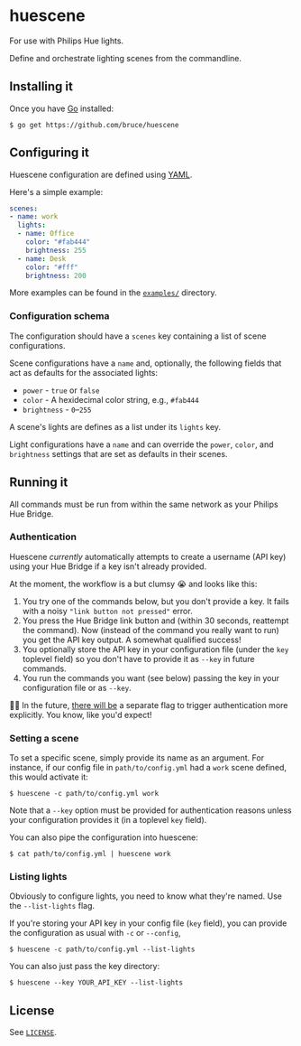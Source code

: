 # huescene

For use with Philips Hue lights.

Define and orchestrate lighting scenes from the commandline.

## Installing it

Once you have [Go](https://golang.org/) installed:

```shell
$ go get https://github.com/bruce/huescene
```

## Configuring it

Huescene configuration are defined using [YAML](https://yaml.org/).

Here's a simple example:

```yaml
scenes:
- name: work
  lights:
  - name: Office
    color: "#fab444"
    brightness: 255
  - name: Desk
    color: "#fff"
    brightness: 200
```

More examples can be found in the [`examples/`](examples) directory.

### Configuration schema

The configuration should have a `scenes` key containing a list of scene configurations.

Scene configurations have a `name` and, optionally, the following fields that act as defaults for the associated lights:

- `power` - `true` or `false`
- `color` - A hexidecimal color string, e.g., `#fab444`
- `brightness` - `0`–`255`

A scene's lights are defines as a list under its `lights` key.

Light configurations have a `name` and can override the `power`, `color`, and `brightness` settings that are set as defaults in their scenes.

## Running it

All commands must be run from within the same network as your Philips Hue Bridge.

### Authentication

Huescene _currently_ automatically attempts to create a username (API key) using your Hue Bridge if a key isn't already provided.

At the moment, the workflow is a but clumsy :sob: and looks like this:

1. You try one of the commands below, but you don't provide a key. It fails with a noisy `"link button not pressed"` error.
2. You press the Hue Bridge link button and (within 30 seconds, reattempt the command). Now (instead of the command you really want to run) you get the API key output. A somewhat qualified success!
3. You optionally store the API key in your configuration file (under the `key` toplevel field) so you don't have to provide it as `--key` in future commands.
4. You run the commands you want (see below) passing the key in your configuration file or as `--key`.

:construction_worker_man: In the future, [there will be](https://github.com/bruce/huescene/issues/1) a separate flag to trigger authentication more explicitly. You know, like you'd expect!

### Setting a scene

To set a specific scene, simply provide its name as an argument. For instance, if our config file in `path/to/config.yml` had a `work` scene defined, this would activate it:

```shell
$ huescene -c path/to/config.yml work
```

Note that a `--key` option must be provided for authentication reasons unless your configuration provides it (in a toplevel `key` field).

You can also pipe the configuration into huescene:

```shell
$ cat path/to/config.yml | huescene work
```

### Listing lights

Obviously to configure lights, you need to know what they're named. Use the `--list-lights` flag.

If you're storing your API key in your config file (`key` field), you can provide the configuration as usual with `-c` or `--config`,

```shell
$ huescene -c path/to/config.yml --list-lights
```

You can also just pass the key directory:

```shell
$ huescene --key YOUR_API_KEY --list-lights
```

## License

See [`LICENSE`](LICENSE).
